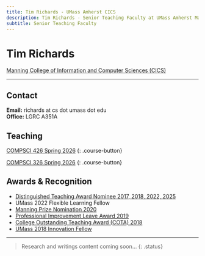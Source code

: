```yaml
---
title: Tim Richards - UMass Amherst CICS
description: Tim Richards - Senior Teaching Faculty at UMass Amherst Manning College of Information and Computer Sciences
subtitle: Senior Teaching Faculty
---
```


# Tim Richards

[Manning College of Information and Computer Sciences (CICS)](https://www.cics.umass.edu/)

---

## Contact

**Email:** richards at cs dot umass dot edu  
**Office:** LGRC A351A

## Teaching

[COMPSCI 426 Spring 2026](courses/426/26s)
{: .course-button}

[COMPSCI 326 Spring 2026](courses/326/26s)
{: .course-button}

## Awards & Recognition

- [Distinguished Teaching Award Nominee 2017, 2018, 2022, 2025](https://www.umass.edu/ctl/grants-awards/distinguished-teaching-award-dta)
- UMass 2022 Flexible Learning Fellow
- [Manning Prize Nomination 2020](https://www.umass.edu/ctl/grants-awards/manning-prize-excellence-teaching)
- [Professional Improvement Leave Award 2019](assets/msp_chronicle_march_2019.pdf)
- [College Outstanding Teaching Award (COTA) 2018](https://www.umass.edu/newsoffice/article/college-outstanding-teaching-awards)
- [UMass 2018 Innovation Fellow](https://innovate.umass.edu/tim-richards/)

---

> Research and writings content coming soon...
> {: .status}
